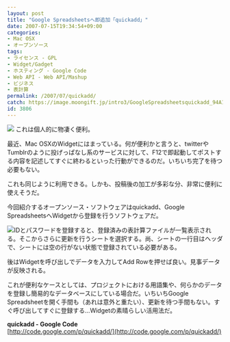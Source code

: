 ```yaml
---
layout: post
title: "Google Spreadsheetsへ即追加「quickadd」"
date: 2007-07-15T19:34:54+09:00
categories:
- Mac OSX
- オープンソース
tags: 
- ライセンス - GPL
- Widget/Gadget
- ホスティング - Google Code
- Web API - Web API/Mashup
- ビジネス
- 表計算
permalink: /2007/07/quickadd/
catch: https://image.moongift.jp/intro3/GoogleSpreadsheetsquickadd_94A1/Screenshot_6_thumb.png
id: 3806
---
```

[![](https://image.moongift.jp/intro3/GoogleSpreadsheetsquickadd_94A1/Screenshot_7_thumb.png)](https://image.moongift.jp/intro3/GoogleSpreadsheetsquickadd_94A1/Screenshot_72.png) これは個人的に物凄く便利。   
  
最近、Mac OSXのWidgetにはまっている。何が便利かと言うと、twitterやTumblrのように投げっぱなし系のサービスに対して、F12で即起動してポストする内容を記述してすぐに終わるといった行動ができるのだ。いちいち完了を待つ必要もない。   
  
これも同じように利用できる。しかも、投稿後の加工が多彩な分、非常に便利に使えそうだ。   
  
今回紹介するオープンソース・ソフトウェアはquickadd、Google SpreadsheetsへWidgetから登録を行うソフトウェアだ。   
  
<!--more-->  
  
[![](https://image.moongift.jp/intro3/GoogleSpreadsheetsquickadd_94A1/Screenshot_6_thumb.png)](https://image.moongift.jp/intro3/GoogleSpreadsheetsquickadd_94A1/Screenshot_62.png)IDとパスワードを登録すると、登録済みの表計算ファイルが一覧表示される。そこからさらに更新を行うシートを選択する。尚、シートの一行目はヘッダで、シートには空の行がない状態で登録されている必要がある。   
  
後はWidgetを呼び出しでデータを入力してAdd Rowを押せば良い。見事データが反映される。   
  
これが便利なケースとしては、プロジェクトにおける用語集や、何らかのデータを登録し簡易的なデータベースにしている場合だ。いちいちGoogle Spreadsheetを開く手間も（あれは意外と重たい）、更新を待つ手間もない。すぐ呼び出してすぐに登録する…Widgetの素晴らしい活用法だ。   
  
**quickadd - Google Code**  
[http://code.google.com/p/quickadd/](http://code.google.com/p/quickadd/)